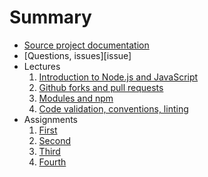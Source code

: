 # Summary

* [Source project documentation](README.md)
* [Questions, issues][issue]
* Lectures
  1. [Introduction to Node.js and JavaScript](lectures/2014-08-26.md)
  2. [Github forks and pull requests](lectures/2014-09-02.md)
  3. [Modules and npm](lectures/2014-09-09.md)
  4. [Code validation, conventions, linting](lectures/2014-09-16.md) 
* Assignments
  1. [First](assignments/2014-09-16.md)
  2. [Second](assignments/2014-10-14.md)
  3. [Third](assignments/2014-11-11.md)
  4. [Fourth](assignments/2014-12-09.md)
